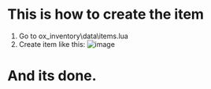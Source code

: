 # This is how to create the item

1. Go to ox_inventory\data\items.lua
2. Create item like this: ![image](https://github.com/user-attachments/assets/0a1c72f6-cac3-4913-9f88-5d376da8f8a9)

# And its done.
